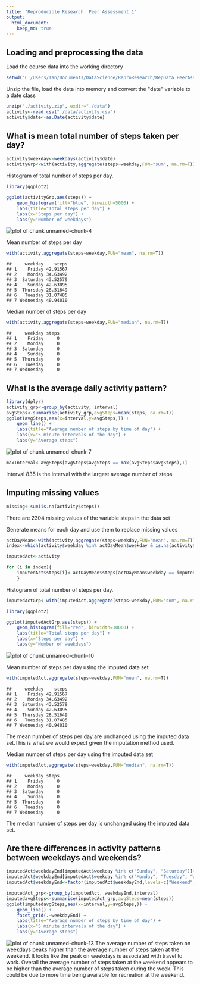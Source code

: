 ```yaml
---
title: "Reproducible Research: Peer Assessment 1"
output: 
  html_document:
    keep_md: true
---
```



## Loading and preprocessing the data
Load the course data into the working directory

```r
setwd("C:/Users/Ian/Documents/DataScience/ReproResearch/RepData_PeerAssessment1")
```

Unzip the file, load the data into memory and convert the "date" variable to a date class


```r
unzip("./activity.zip", exdir="./data")
activity<-read.csv("./data/activity.csv")
activity$date<-as.Date(activity$date)
```



## What is mean total number of steps taken per day?


```r
activity$weekday<-weekdays(activity$date)
activityGrp<-with(activity,aggregate(steps~weekday,FUN="sum", na.rm=T))
```

Histogram of total number of steps per day.  

```r
library(ggplot2)

ggplot(activityGrp,aes(steps)) +
    geom_histogram(fill="blue", binwidth=5000) + 
    labs(title="Total steps per day") +
    labs(x="Steps per day") +
    labs(y="Number of weekdays")
```

![plot of chunk unnamed-chunk-4](figure/unnamed-chunk-4-1.png) 

Mean number of steps per day

```r
with(activity,aggregate(steps~weekday,FUN="mean", na.rm=T))
```

```
##     weekday    steps
## 1    Friday 42.91567
## 2    Monday 34.63492
## 3  Saturday 43.52579
## 4    Sunday 42.63095
## 5  Thursday 28.51649
## 6   Tuesday 31.07485
## 7 Wednesday 40.94010
```
Median number of steps per day

```r
with(activity,aggregate(steps~weekday,FUN="median", na.rm=T))
```

```
##     weekday steps
## 1    Friday     0
## 2    Monday     0
## 3  Saturday     0
## 4    Sunday     0
## 5  Thursday     0
## 6   Tuesday     0
## 7 Wednesday     0
```

## What is the average daily activity pattern?


```r
library(dplyr)
activity_grp<-group_by(activity, interval)
avgSteps<-summarise(activity_grp,avgSteps=mean(steps, na.rm=T))
ggplot(avgSteps,aes(x=interval,y=avgSteps,)) + 
    geom_line() +
    labs(title="Average number of steps by time of day") +
    labs(x="5 minute intervals of the day") +
    labs(y="Average steps")
```

![plot of chunk unnamed-chunk-7](figure/unnamed-chunk-7-1.png) 

```r
maxInterval<-avgSteps[avgSteps$avgSteps == max(avgSteps$avgSteps),1]
```
Interval 835 is the interval with the largest average number of steps

## Imputing missing values

```r
missing<-sum(is.na(activity$steps))
```
There are 2304 missing values of the variable steps in the data set

Generate means for each day and use them to replace missing values

```r
actDayMean<-with(activity,aggregate(steps~weekday,FUN="mean", na.rm=T))
index<-which(activity$weekday %in% actDayMean$weekday & is.na(activity$steps))

imputedAct<-activity

for (i in index){
    imputedAct$steps[i]<-actDayMean$steps[actDayMean$weekday == imputedAct$weekday[i]]
    }
```

Histogram of total number of steps per day.  

```r
imputedActGrp<-with(imputedAct,aggregate(steps~weekday,FUN="sum", na.rm=T))

library(ggplot2)

ggplot(imputedActGrp,aes(steps)) +
    geom_histogram(fill="red", binwidth=10000) + 
    labs(title="Total steps per day") +
    labs(x="Steps per day") +
    labs(y="Number of weekdays")
```

![plot of chunk unnamed-chunk-10](figure/unnamed-chunk-10-1.png) 

Mean number of steps per day using the imputed data set

```r
with(imputedAct,aggregate(steps~weekday,FUN="mean", na.rm=T))
```

```
##     weekday    steps
## 1    Friday 42.91567
## 2    Monday 34.63492
## 3  Saturday 43.52579
## 4    Sunday 42.63095
## 5  Thursday 28.51649
## 6   Tuesday 31.07485
## 7 Wednesday 40.94010
```
The mean number of steps per day are unchanged using the imputed data set.This is what 
we would expect given the imputation method used.

Median number of steps per day using the imputed data set

```r
with(imputedAct,aggregate(steps~weekday,FUN="median", na.rm=T))
```

```
##     weekday steps
## 1    Friday     0
## 2    Monday     0
## 3  Saturday     0
## 4    Sunday     0
## 5  Thursday     0
## 6   Tuesday     0
## 7 Wednesday     0
```
The median number of steps per day is unchanged using the imputed data set.


## Are there differences in activity patterns between weekdays and weekends?

```r
imputedAct$weekdayEnd[imputedAct$weekday %in% c("Sunday", "Saturday")]<-"Weekend"
imputedAct$weekdayEnd[imputedAct$weekday %in% c("Monday", "Tuesday", "Wednesday", "Thursday","Friday")]<-"Weekday"
imputedAct$weekdayEnd<-factor(imputedAct$weekdayEnd,levels=c("Weekend","Weekday"))

imputedAct_grp<-group_by(imputedAct, weekdayEnd,interval)
imputedavgSteps<-summarise(imputedAct_grp,avgSteps=mean(steps))
ggplot(imputedavgSteps,aes(x=interval,y=avgSteps,)) + 
    geom_line() +
    facet_grid(.~weekdayEnd) +
    labs(title="Average number of steps by time of day") +
    labs(x="5 minute intervals of the day") +
    labs(y="Average steps")
```

![plot of chunk unnamed-chunk-13](figure/unnamed-chunk-13-1.png) 
The average number of steps taken on weekdays peaks higher than the average
number of steps taken at the weekend. It looks like the peak on weekdays is 
associated with travel to work. Overall the average number of steps taken at the 
weekend appears to be higher than the average number of steps taken during the week. 
This could be due to more time being available for recreation at the weekend.

